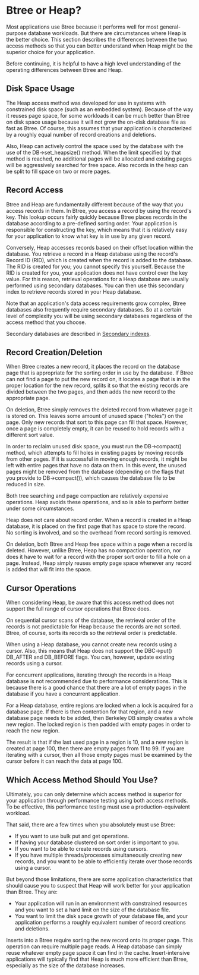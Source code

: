 # Btree or Heap?

Most applications use Btree because it performs well for most general-purpose database workloads. But there are circumstances where Heap is the better choice. This section describes the differences between the two access methods so that you can better understand when Heap might be the superior choice for your application.

Before continuing, it is helpful to have a high level understanding of the operating differences between Btree and Heap.

## Disk Space Usage

The Heap access method was developed for use in systems with constrained disk space (such as an embedded system). Because of the way it reuses page space, for some workloads it can be much better than Btree on disk space usage because it will not grow the on-disk database file as fast as Btree. Of course, this assumes that your application is characterized by a roughly equal number of record creations and deletions.

Also, Heap can actively control the space used by the database with the use of the DB->set_heapsize() method. When the limit specified by that method is reached, no additional pages will be allocated and existing pages will be aggressively searched for free space. Also records in the heap can be split to fill space on two or more pages.

## Record Access

Btree and Heap are fundamentally different because of the way that you access records in them. In Btree, you access a record by using the record's key. This lookup occurs fairly quickly because Btree places records in the database according to a pre-defined sorting order. Your application is responsible for constructing the key, which means that it is relatively easy for your application to know what key is in use by any given record.

Conversely, Heap accesses records based on their offset location within the database. You retrieve a record in a Heap database using the record's Record ID (RID), which is created when the record is added to the database. The RID is created for you; you cannot specify this yourself. Because the RID is created for you, your application does not have control over the key value. For this reason, retrieval operations for a Heap database are usually performed using secondary databases. You can then use this secondary index to retrieve records stored in your Heap database.

Note that an application's data access requirements grow complex, Btree databases also frequently require secondary databases. So at a certain level of complexity you will be using secondary databases regardless of the access method that you choose.

Secondary databases are described in [Secondary indexes](xref:secondary-indexes.md).

## Record Creation/Deletion

When Btree creates a new record, it places the record on the database page that is appropriate for the sorting order in use by the database. If Btree can not find a page to put the new record on, it locates a page that is in the proper location for the new record, splits it so that the existing records are divided between the two pages, and then adds the new record to the appropriate page.

On deletion, Btree simply removes the deleted record from whatever page it is stored on. This leaves some amount of unused space ("holes") on the page. Only new records that sort to this page can fill that space. However, once a page is completely empty, it can be reused to hold records with a different sort value.

In order to reclaim unused disk space, you must run the DB->compact() method, which attempts to fill holes in existing pages by moving records from other pages. If it is successful in moving enough records, it might be left with entire pages that have no data on them. In this event, the unused pages might be removed from the database (depending on the flags that you provide to DB->compact()), which causes the database file to be reduced in size.

Both tree searching and page compaction are relatively expensive operations. Heap avoids these operations, and so is able to perform better under some circumstances.

Heap does not care about record order. When a record is created in a Heap database, it is placed on the first page that has space to store the record. No sorting is involved, and so the overhead from record sorting is removed.

On deletion, both Btree and Heap free space within a page when a record is deleted. However, unlike Btree, Heap has no compaction operation, nor does it have to wait for a record with the proper sort order to fill a hole on a page. Instead, Heap simply reuses empty page space whenever any record is added that will fit into the space.

## Cursor Operations
When considering Heap, be aware that this access method does not support the full range of cursor operations that Btree does.

On sequential cursor scans of the database, the retrieval order of the records is not predictable for Heap because the records are not sorted. Btree, of course, sorts its records so the retrieval order is predictable.

When using a Heap database, you cannot create new records using a cursor. Also, this means that Heap does not support the DBC->put() DB_AFTER and DB_BEFORE flags. You can, however, update existing records using a cursor.

For concurrent applications, iterating through the records in a Heap database is not recommended due to performance considerations. This is because there is a good chance that there are a lot of empty pages in the database if you have a concurrent application.

For a Heap database, entire regions are locked when a lock is acquired for a database page. If there is then contention for that region, and a new database page needs to be added, then Berkeley DB simply creates a whole new region. The locked region is then padded with empty pages in order to reach the new region.

The result is that if the last used page in a region is 10, and a new region is created at page 100, then there are empty pages from 11 to 99. If you are iterating with a cursor, then all those empty pages must be examined by the cursor before it can reach the data at page 100.

## Which Access Method Should You Use?
Ultimately, you can only determine which access method is superior for your application through performance testing using both access methods. To be effective, this performance testing must use a production-equivalent workload.

That said, there are a few times when you absolutely must use Btree:

- If you want to use bulk put and get operations.
- If having your database clustered on sort order is important to you.
- If you want to be able to create records using cursors.
- If you have multiple threads/processes simultaneously creating new records, and you want to be able to efficiently iterate over those records using a cursor.

But beyond those limitations, there are some application characteristics that should cause you to suspect that Heap will work better for your application than Btree. They are:

- Your application will run in an environment with constrained resources and you want to set a hard limit on the size of the database file.
- You want to limit the disk space growth of your database file, and your application performs a roughly equivalent number of record creations and deletions.

Inserts into a Btree require sorting the new record onto its proper page. This operation can require multiple page reads. A Heap database can simply reuse whatever empty page space it can find in the cache. Insert-intensive applications will typically find that Heap is much more efficient than Btree, especially as the size of the database increases.